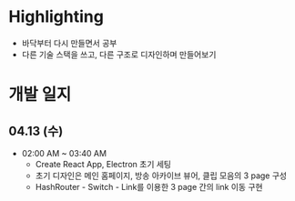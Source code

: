 # Highlighting

* 바닥부터 다시 만들면서 공부
* 다른 기술 스택을 쓰고, 다른 구조로 디자인하며 만들어보기
 
 
# 개발 일지

## 04.13 (수)
* 02:00 AM ~ 03:40 AM
  * Create React App, Electron 초기 세팅
  * 초기 디자인은 메인 홈페이지, 방송 아카이브 뷰어, 클립 모음의 3 page 구성
  * HashRouter - Switch - Link를 이용한 3 page 간의 link 이동 구현
